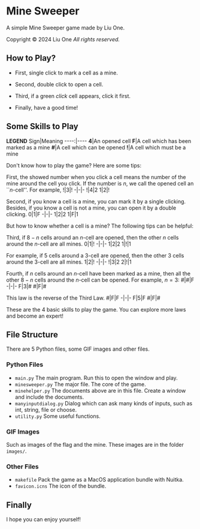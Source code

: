 # Mine Sweeper
A simple Mine Sweeper game made by Liu One.

Copyright © 2024 Liu One  *All rights reserved.*

## How to Play?
* First, single click to mark a cell as a mine.

* Second, double click to open a cell.

* Third, if a green *click* cell appears, click it first.

* Finally, have a good time!

## Some Skills to Play
**LEGEND**
 Sign|Meaning
----:|----
**4**|An opened cell
**F**|A cell which has been marked as a mine
**#**|A cell which can be opened
**!**|A cell which must be a mine

Don't know how to play the game? Here are some tips:

First, the showed number when you click a cell means the number of the mine around the cell you click. If the number is $n$, we call the opened cell an ``$n$-cell''. For example,
!|3|!
-|-|-
!|4|2
1|2|!

Second, if you know a cell is a mine, you can mark it by a single clicking. Besides, if you know a cell is not a mine, you can open it by a double clicking.
0|1|F
-|-|-
1|2|2
1|F|1

But how to know whether a cell is a mine? The following tips can be helpful:

Third, if $8 - n$ cells around an $n$-cell are opened, then the other $n$ cells around the $n$-cell are all mines.
0|1|!
-|-|-
1|2|2
1|!|1

For example, if 5 cells around a 3-cell are opened, then the other 3 cells around the 3-cell are all mines.
1|2|!
-|-|-
!|3|2
2|!|1

Fourth, if $n$ cells around an $n$-cell have been marked as a mine, then all the other $8 - n$ cells around the $n$-cell can be opened. For example, $n = 3$:
#|#|F
-|-|-
F|3|#
#|F|#

This law is the reverse of the Third Law.
#|F|F
-|-|-
F|5|F
#|F|#

These are the 4 basic skills to play the game. You can explore more laws and become an expert!

## File Structure
There are 5 Python files, some GIF images and other files.

### Python Files
* `main.py` The main program. Run this to open the window and play.
* `minesweeper.py` The major file. The core of the game.
* `minehelper.py` The documents above are in this file. Create a window and include the documents.
* `manyinputdialog.py` Dialog which can ask many kinds of inputs, such as int, string, file or choose.
* `utility.py` Some useful functions.

### GIF Images
Such as images of the flag and the mine. These images are in the folder `images/`.

### Other Files
* `makefile` Pack the game as a MacOS application bundle with Nuitka.
* `favicon.icns` The icon of the bundle.

## Finally
I hope you can enjoy yourself!
